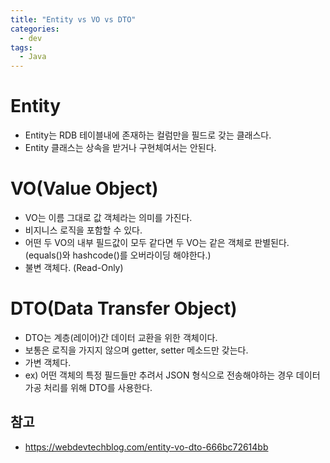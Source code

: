 ```yaml
---
title: "Entity vs VO vs DTO"
categories:
  - dev
tags:
  - Java
---
```


# Entity
- Entity는 RDB 테이블내에 존재하는 컬럼만을 필드로 갖는 클래스다.
- Entity 클래스는 상속을 받거나 구현체여서는 안된다.

# VO(Value Object)
- VO는 이름 그대로 값 객체라는 의미를 가진다.
- 비지니스 로직을 포함할 수 있다.
- 어떤 두 VO의 내부 필드값이 모두 같다면 두 VO는 같은 객체로 판별된다. (equals()와 hashcode()를 오버라이딩 해야한다.)
- 불변 객체다. (Read-Only)

# DTO(Data Transfer Object)
- DTO는 계층(레이어)간 데이터 교환을 위한 객체이다.
- 보통은 로직을 가지지 않으며 getter, setter 메소드만 갖는다. 
- 가변 객체다.
- ex) 어떤 객체의 특정 필드들만 추려서 JSON 형식으로 전송해야하는 경우 데이터 가공 처리를 위해 DTO를 사용한다.

## 참고
- https://webdevtechblog.com/entity-vo-dto-666bc72614bb